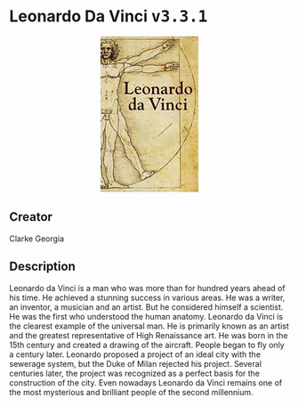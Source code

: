 
# Leonardo Da Vinci <kbd>v3.3.1</kbd>

<center>
  <img src="./cover-1024.jpg"/>
</center>

## Creator
Clarke Georgia

## Description
Leonardo da Vinci is a man who was more than for hundred years ahead of his time. He achieved a stunning success in various areas. He was a writer, an inventor, a musician and an artist. But he considered himself a scientist. He was the first who understood the human anatomy. Leonardo da Vinci is the clearest example of the universal man. He is primarily known as an artist and the greatest representative of High Renaissance art. He was born in the 15th century and created a drawing of the aircraft. People began to fly only a century later. Leonardo proposed a project of an ideal city with the sewerage system, but the Duke of Milan rejected his project. Several centuries later, the project was recognized as a perfect basis for the construction of the city. Even nowadays Leonardo da Vinci remains one of the most mysterious and brilliant people of the second millennium.
